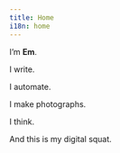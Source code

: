 ```yaml
---
title: Home
i18n: home
---
```


I&rsquo;m **Em**.

I write.

I automate.

I make photographs.

I think.

And this is my digital squat.
